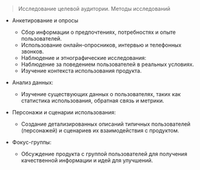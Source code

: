 > Исследование целевой аудитории. Методы исследований

- Анкетирование и опросы
	- Сбор информации о предпочтениях, потребностях и опыте пользователей.
	- Использование онлайн-опросников, интервью и телефонных звонков.
	- Наблюдение и этнографические исследования:
	- Наблюдение за поведением пользователей в реальных условиях.
	- Изучение контекста использования продукта.

- Анализ данных:
	- Изучение существующих данных о пользователях, таких как статистика использования, обратная связь и метрики.

- Персонажи и сценарии использования:
	- Создание детализированных описаний типичных пользователей (персонажей) и сценариев их взаимодействия с продуктом.

- Фокус-группы:
	- Обсуждение продукта с группой пользователей для получения качественной информации и идей для улучшений.